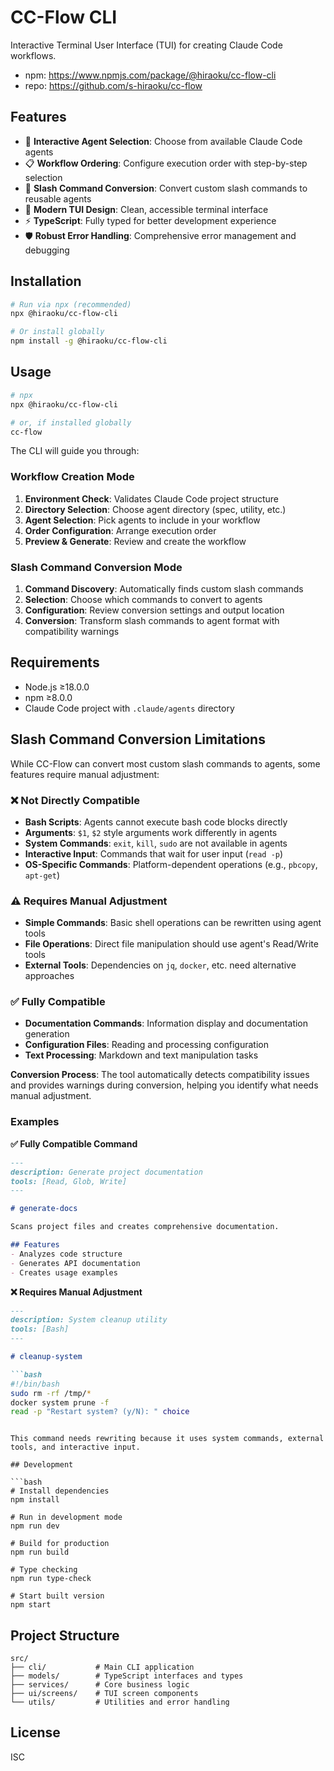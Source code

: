# CC-Flow CLI

Interactive Terminal User Interface (TUI) for creating Claude Code workflows.

- npm: https://www.npmjs.com/package/@hiraoku/cc-flow-cli
- repo: https://github.com/s-hiraoku/cc-flow

## Features

- 🎯 **Interactive Agent Selection**: Choose from available Claude Code agents
- 📋 **Workflow Ordering**: Configure execution order with step-by-step selection
- 🔄 **Slash Command Conversion**: Convert custom slash commands to reusable agents
- 🎨 **Modern TUI Design**: Clean, accessible terminal interface
- ⚡ **TypeScript**: Fully typed for better development experience
- 🛡️ **Robust Error Handling**: Comprehensive error management and debugging

## Installation

```bash
# Run via npx (recommended)
npx @hiraoku/cc-flow-cli

# Or install globally
npm install -g @hiraoku/cc-flow-cli
```

## Usage

```bash
# npx
npx @hiraoku/cc-flow-cli

# or, if installed globally
cc-flow
```

The CLI will guide you through:

### Workflow Creation Mode
1. **Environment Check**: Validates Claude Code project structure
2. **Directory Selection**: Choose agent directory (spec, utility, etc.)
3. **Agent Selection**: Pick agents to include in your workflow
4. **Order Configuration**: Arrange execution order
5. **Preview & Generate**: Review and create the workflow

### Slash Command Conversion Mode  
1. **Command Discovery**: Automatically finds custom slash commands
2. **Selection**: Choose which commands to convert to agents
3. **Configuration**: Review conversion settings and output location
4. **Conversion**: Transform slash commands to agent format with compatibility warnings

## Requirements

- Node.js ≥18.0.0
- npm ≥8.0.0
- Claude Code project with `.claude/agents` directory

## Slash Command Conversion Limitations

While CC-Flow can convert most custom slash commands to agents, some features require manual adjustment:

### ❌ Not Directly Compatible
- **Bash Scripts**: Agents cannot execute bash code blocks directly
- **Arguments**: `$1`, `$2` style arguments work differently in agents
- **System Commands**: `exit`, `kill`, `sudo` are not available in agents
- **Interactive Input**: Commands that wait for user input (`read -p`)
- **OS-Specific Commands**: Platform-dependent operations (e.g., `pbcopy`, `apt-get`)

### ⚠️ Requires Manual Adjustment
- **Simple Commands**: Basic shell operations can be rewritten using agent tools
- **File Operations**: Direct file manipulation should use agent's Read/Write tools
- **External Tools**: Dependencies on `jq`, `docker`, etc. need alternative approaches

### ✅ Fully Compatible
- **Documentation Commands**: Information display and documentation generation
- **Configuration Files**: Reading and processing configuration
- **Text Processing**: Markdown and text manipulation tasks

**Conversion Process**: The tool automatically detects compatibility issues and provides warnings during conversion, helping you identify what needs manual adjustment.

### Examples

**✅ Fully Compatible Command**
```markdown
---
description: Generate project documentation  
tools: [Read, Glob, Write]
---

# generate-docs

Scans project files and creates comprehensive documentation.

## Features
- Analyzes code structure
- Generates API documentation  
- Creates usage examples
```

**❌ Requires Manual Adjustment**
```markdown
---
description: System cleanup utility
tools: [Bash]
---

# cleanup-system

```bash
#!/bin/bash
sudo rm -rf /tmp/*
docker system prune -f
read -p "Restart system? (y/N): " choice
```
```

This command needs rewriting because it uses system commands, external tools, and interactive input.

## Development

```bash
# Install dependencies
npm install

# Run in development mode
npm run dev

# Build for production
npm run build

# Type checking
npm run type-check

# Start built version
npm start
```

## Project Structure

```
src/
├── cli/           # Main CLI application
├── models/        # TypeScript interfaces and types
├── services/      # Core business logic
├── ui/screens/    # TUI screen components
└── utils/         # Utilities and error handling
```

## License

ISC
